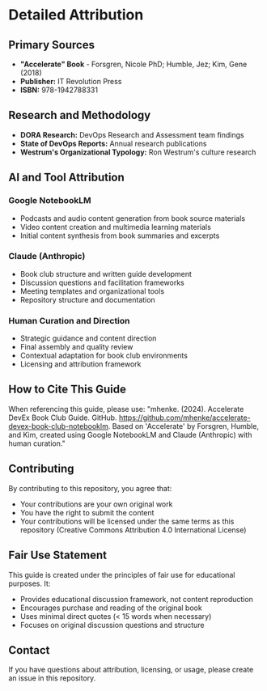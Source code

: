 # Detailed Attribution

## Primary Sources

- **"Accelerate" Book** - Forsgren, Nicole PhD; Humble, Jez; Kim, Gene (2018)
- **Publisher:** IT Revolution Press
- **ISBN:** 978-1942788331

## Research and Methodology

- **DORA Research:** DevOps Research and Assessment team findings
- **State of DevOps Reports:** Annual research publications
- **Westrum's Organizational Typology:** Ron Westrum's culture research

## AI and Tool Attribution

### Google NotebookLM

- Podcasts and audio content generation from book source materials
- Video content creation and multimedia learning materials
- Initial content synthesis from book summaries and excerpts

### Claude (Anthropic)

- Book club structure and written guide development
- Discussion questions and facilitation frameworks
- Meeting templates and organizational tools
- Repository structure and documentation

### Human Curation and Direction

- Strategic guidance and content direction
- Final assembly and quality review
- Contextual adaptation for book club environments
- Licensing and attribution framework

## How to Cite This Guide

When referencing this guide, please use:
"mhenke. (2024). Accelerate DevEx Book Club Guide. GitHub. 
<https://github.com/mhenke/accelerate-devex-book-club-notebooklm>. Based on 'Accelerate' by Forsgren, Humble, and 
Kim, created using Google NotebookLM and Claude (Anthropic) with human curation."

## Contributing


By contributing to this repository, you agree that:

- Your contributions are your own original work
- You have the right to submit the content
- Your contributions will be licensed under the same terms as this repository (Creative Commons Attribution 4.0 International License)

## Fair Use Statement

This guide is created under the principles of fair use for educational purposes. It:

- Provides educational discussion framework, not content reproduction
- Encourages purchase and reading of the original book
- Uses minimal direct quotes (< 15 words when necessary)
- Focuses on original discussion questions and structure

## Contact

If you have questions about attribution, licensing, or usage, please create an issue in this repository.